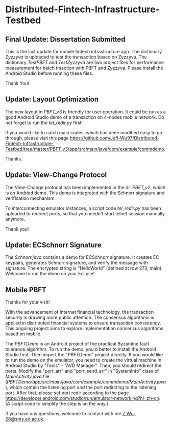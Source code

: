 # Distributed-Fintech-Infrastructure-Testbed

## Final Update: Dissertation Submitted
This is the last update for mobile fintech infrastructure app. The dictionary *Zyzzyva* is uploaded to test the transaction based on Zyzzyva. The dictionary *TestPBFT* and *TestZyzzyva* are two project files for performance measurement for batch trsaction with PBFT and Zyzzyva. Please install the Android Studio before running these files.

Thank You!

## Update: Layout Optimization
The new layout in *PBFT_v3* is friendly for user operation. It could be run as a good Android Studio demo of a transaction on 4-nodes mobile network. Do not forget to run the *tel_redir.py* first! 

If you would like to catch main codes, which has been modified easy to go through, please visit this page https://github.com/Jeff-Wu97/Distributed-Fintech-Infrastructure-Testbed/tree/master/PBFT_v3/app/src/main/java/com/example/commdemo.


Thanks.

## Update: View-Change Protocol
The View-Change protocol has been implemented in the dir *PBFT_v2*, which is an Andriod demo. This demo is integrated with the Schnorr signature and verification mechanism. 


To interconnecting emulator instances, a script code *tel_redir.py* has been uploaded to redirect ports, so that you needn't start telnet session manually anymore.


Thank you!

## Update: ECSchnorr Signature
The *Schnorr.java* contains a demo for ECSchnorr signature. It creates EC keypairs, generates Schnorr signature, and verify the message with signature. The encrypted string is "HelloWorld" (defined at row 273, main). Welcome to run the demo on your Eclipse!

## Mobile PBFT 
Thanks for your visit!

With the advancement of Internet financial technology, the transaction security is drawing more public attention. The consensus algorithms is applied in distributed financial systems to ensure transaction consistency. This ongoing project aims to explore implementation consensus algorithms based on mobile.

The *PBFTDemo* is an Android project of the practical Byzantine fault tolerance algorithm. To run the demo, you'd better to install the Android Studio first. Then import the "PBFTDemo" project directly. If you would like to run the demo on the emulator, you need to create the virtual machine in Android Studio by "Tools" - "AVD Manager". Then, you should redirect the ports. Modify the "port_arr" and "port_send_arr" in "SystemInfo" class of *MainActivity.java* file (*PBFTDemo/app/src/main/java/com/example/commdemo/MainActivity.java*), which contain the listening port and the port redircting to the listening port. After that, please set port redir according to the page https://developer.android.com/studio/run/emulator-networking?hl=zh-cn. (A script code to simplify the step is on the way.)

If you have any questions, welcome to contact with me <Z.Wu-28@sms.ed.ac.uk>.
